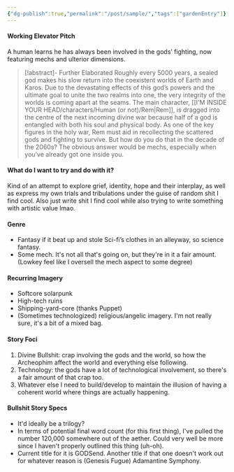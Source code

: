 ```yaml
---
{"dg-publish":true,"permalink":"/post/sample/","tags":["gardenEntry"]}
---
```


#### Working Elevator Pitch 

A human learns he has always been involved in the gods’ fighting, now featuring mechs and ulterior dimensions.

>[!abstract]- Further Elaborated
Roughly every 5000 years, a sealed god makes his slow return into the coexistent worlds of Earth and Karos. Due to the devastating effects of this god’s powers and the ultimate goal to unite the two realms into one, the very integrity of the worlds is coming apart at the seams. The main character, [[I'M INSIDE YOUR HEAD/characters/Human (or not)/Rem\|Rem]], is dragged into the centre of the next incoming divine war because half of a god is entangled with both his soul and physical body. As one of the key figures in the holy war, Rem must aid in recollecting the scattered gods and fighting to survive. But how do you do that in the decade of the 2060s? The obvious answer would be mechs, especially when you’ve already got one inside you.

#### What do I want to try and do with it?

Kind of an attempt to explore grief, identity, hope and their interplay, as well as express my own trials and tribulations under the guise of random shit I find cool. Also just write shit I find cool while also trying to write something with artistic value lmao.
#### Genre 
* Fantasy if it beat up and stole Sci-fi’s clothes in an alleyway, so science fantasy. 
* Some mech. It's not all that's going on, but they're in it a fair amount. (Lowkey feel like I oversell the mech aspect to some degree)
#### Recurring Imagery 

* Softcore solarpunk
* High-tech ruins
* Shipping-yard-core (thanks Puppet)
* (Sometimes technologized) religious/angelic imagery. I'm not really sure, it's a bit of a mixed bag.
#### Story Foci 

1. Divine Bullshit: crap involving the gods and the world, so how the Archeophim affect the world and everything else following.
2. Technology: the gods have a lot of technological involvement, so there's a fair amount of that crap too.
3. Whatever else I need to build/develop to maintain the illusion of having a coherent world where things are actually happening.
#### Bullshit Story Specs 

* It'd ideally be a trilogy?
* In terms of potential final word count (for this first thing), I've pulled the number 120,000 somewhere out of the aether. Could very well be more since I haven't properly outlined this thing (uh-oh). 
* Current title for it is GODSend. Another title if that one doesn't work out for whatever reason is (Genesis Fugue) Adamantine Symphony.

